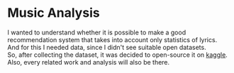 # Music Analysis

I wanted to understand whether it is possible to make a good recommendation system that takes into account only statistics of lyrics.  
And for this I needed data, since I didn't see suitable open datasets.  
So, after collecting the dataset, it was decided to open-source it on [kaggle](https://www.kaggle.com/detkov/lyrics-dataset). Also, every related work and analysis will also be there.  
